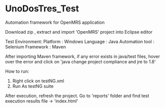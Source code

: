 # UnoDosTres_Test
Automation framework for OpenMRS application

Download zip , extract and import 'OpenMRS' project into Eclipse editor

Test Environment:
Platform : Windows
Language : Java
Automation tool : Selenium
Framework : Maven

After importing Maven framework, if any error exists in java/test files, hover over the error and click on 'java change project compliance and jre to 1.8'

How to run:
1. Right click on testNG.xml
2. Run As testNG suite

After execution, refresh the project. Go to 'reports' folder and find test execution results file -> 'index.html'

